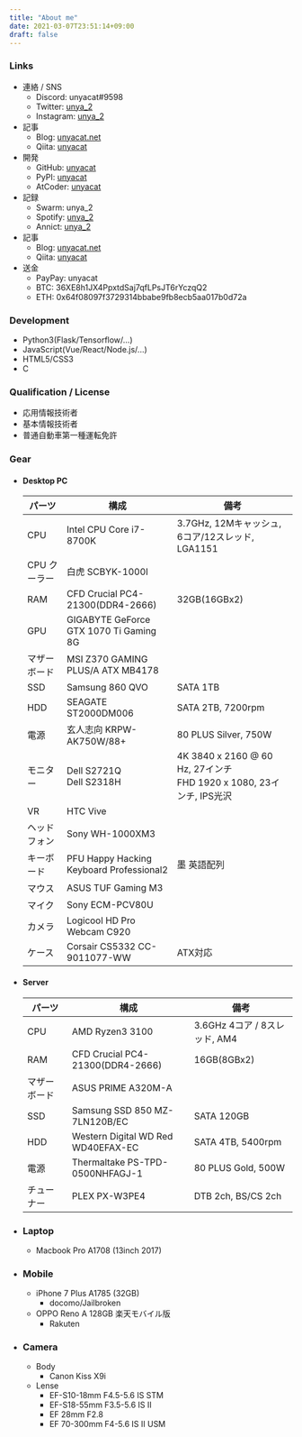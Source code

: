 ```yaml
---
title: "About me"
date: 2021-03-07T23:51:14+09:00
draft: false
---
```


<link rel="stylesheet" href="https://use.fontawesome.com/releases/v5.15.3/css/all.css">
<link href="https://fonts.googleapis.com/css2?family=Noto+Sans+JP:wght@300&display=swap" rel="stylesheet">
<style>
div {
    font-family: 'Fira Mono'，'Noto Sans JP', monospace;
}
</style>

### <i class="fas fa-link"></i> Links
- 連絡 / SNS
	- Discord: unyacat#9598
	- Twitter: [unya_2](https://twitter.com/unya_2)
	- Instagram: [unya_2](https://www.instagram.com/unya_2/)
- 記事
    - Blog: [unyacat.net]()
    - Qiita: [unyacat](https://qiita.com/unyacat)
- 開発
	- GitHub: [unyacat](https://github.com/unyacat) 
	- PyPI: [unyacat](https://pypi.org/user/unyacat/)
	- AtCoder: [unyacat](https://atcoder.jp/users/unyacat)
- 記録
	- Swarm: unya_2 
    - Spotify: [unya_2](https://open.spotify.com/user/unya_2)
    - Annict: [unya_2](https://annict.jp/@unya_2)
- 記事
    - Blog: [unyacat.net]()
    - Qiita: [unyacat](https://qiita.com/unyacat)
- 送金
	- PayPay: unyacat
	- BTC: 36XE8h1JX4PpxtdSaj7qfLPsJT6rYczqQ2
	- ETH: 0x64f08097f3729314bbabe9fb8ecb5aa017b0d72a


### <i class="fas fa-code"></i> Development
- Python3(Flask/Tensorflow/...)
- JavaScript(Vue/React/Node.js/...)
- HTML5/CSS3
- C


### <i class="fas fa-user-check"></i> Qualification / License
- 応用情報技術者
- 基本情報技術者
- 普通自動車第一種運転免許


### <i class="fas fa-cog"></i> Gear
- 
	#### <i class="fas fa-desktop"></i> Desktop PC
	|パーツ           |構成        |備考        |
	|-----------------|------------|------------|
	| CPU | Intel CPU Core i7-8700K <a href="https://ark.intel.com/content/www/jp/ja/ark/products/126684/intel-core-i7-8700k-processor-12m-cache-up-to-4-70-ghz.html" target="_blank"><i class="fas fa-external-link-alt"></i></a> | 3.7GHz, 12Mキャッシュ, 6コア/12スレッド, LGA1151 |
	| CPU クーラー | 白虎 SCBYK-1000I <a href="https://www.scythe.co.jp/product/cpu-cooler/scbyk-1000I/" target="_blank"><i class="fas fa-external-link-alt"></i></a> | |
	|RAM|CFD Crucial PC4-21300(DDR4-2666)<a href="https://www.cfd.co.jp/product/memory/desk-ddr4/w4u2666cm-16g/" target="_blank"><i class="fas fa-external-link-alt"></i></a> | 32GB(16GBx2) |
	|GPU| GIGABYTE GeForce GTX 1070 Ti Gaming 8G <a href="https://www.gigabyte.com/jp/Graphics-Card/GV-N107TGAMING-8GD" target="_blank"><i class="fas fa-external-link-alt"></i></a> | |
	|マザーボード| MSI Z370 GAMING PLUS/A ATX MB4178 <a href="https://jp.msi.com/Motherboard/Z370-GAMING-PLUS.html" target="_blank"><i class="fas fa-external-link-alt"></i></a> ||
	|SSD| Samsung 860 QVO <a href="https://www.samsung.com/semiconductor/minisite/jp/ssd/consumer/860qvo/" target="_blank"><i class="fas fa-external-link-alt"></i></a> | SATA 1TB |
	|HDD| SEAGATE ST2000DM006 <a href="https://www.seagate.com/jp/ja/support/internal-hard-drives/desktop-hard-drives/barracuda-3-5/" target="_blank"><i class="fas fa-external-link-alt"></i></a> | SATA 2TB, 7200rpm |
	|電源| 玄人志向 KRPW-AK750W/88+ <a href="https://www.kuroutoshikou.com/product/power/atx/krpw-ak750w_88_/" target="_blank"><i class="fas fa-external-link-alt"></i></a> | 80 PLUS Silver, 750W |
	|モニター| Dell S2721Q <a href="https://www.dell.com/ja-jp/shop/dell-s2721q-27%E3%82%A4%E3%83%B3%E3%83%81%E3%83%AF%E3%82%A4%E3%83%89%E3%83%A2%E3%83%8B%E3%82%BF%E3%83%BC4k-ips%E9%9D%9E%E5%85%89%E6%B2%A2-hdr-hdmix2dp-%E3%83%81%E3%83%AB%E3%83%88-freesync-%E3%83%95%E3%83%AC%E3%83%BC%E3%83%A0%E3%83%AC%E3%82%B9/apd/210-axgl/%E3%83%A2%E3%83%8B%E3%82%BF%E3%83%BC-%E3%83%A2%E3%83%8B%E3%82%BF%E3%83%BC%E3%82%A2%E3%82%AF%E3%82%BB%E3%82%B5%E3%83%AA%E3%83%BC" target="_blank"><i class="fas fa-external-link-alt"></i></a> <br> Dell S2318H <a href="https://www.dell.com/ja-jp/shop/%E3%82%B5%E3%83%BC%E3%83%90%E3%83%BC%E7%94%A8-%E7%B4%94%E6%AD%A3%E3%83%A1%E3%83%A2%E3%83%AA%E3%83%BC/ar/8343" target="_blank"><i class="fas fa-external-link-alt"></i></a> | 4K 3840 x 2160 @ 60 Hz, 27インチ <br> FHD 1920 x 1080, 23インチ, IPS光沢 |
	|VR| HTC Vive <a href="https://www.vive.com/jp/" target="_blank"><i class="fas fa-external-link-alt"></i></a> ||
	|ヘッドフォン| Sony WH-1000XM3 <a href="https://www.sony.jp/headphone/products/WH-1000XM3/" target="_blank"><i class="fas fa-external-link-alt"></i></a> ||
	|キーボード| PFU Happy Hacking Keyboard Professional2 <a href="https://www.pfu.fujitsu.com/hhkeyboard/hhkbpro2/" target="_blank"><i class="fas fa-external-link-alt"></i></a> |墨 英語配列|
	|マウス| ASUS TUF Gaming M3 <a href="https://www.asus.com/jp/Accessories/Mice-and-Mouse-Pads/TUF-Gaming/TUF-Gaming-M3/" target="_blank"><i class="fas fa-external-link-alt"></i></a> ||
	|マイク| Sony ECM-PCV80U <a href="https://www.sony.jp/microphone/products/ECM-PCV80U/" target="_blank"><i class="fas fa-external-link-alt"></i></a> ||
	|カメラ| Logicool HD Pro Webcam C920 <a href="https://www.logicool.co.jp/ja-jp/product/hd-pro-webcam-c920n" target="_blank"><i class="fas fa-external-link-alt"></i></a> ||
	|ケース| Corsair CS5332 CC-9011077-WW <a href="https://www.corsair.com/ja/ja/%E3%82%AB%E3%83%86%E3%82%B4%E3%83%AA%E3%83%BC/%E8%A3%BD%E5%93%81/%E3%82%B1%E3%83%BC%E3%82%B9/Carbide-Series%E2%84%A2%C2%A0100R%E3%82%B5%E3%82%A4%E3%83%AC%E3%83%B3%E3%83%88%E3%82%A8%E3%83%87%E3%82%A3%E3%82%B7%E3%83%A7%E3%83%B3%E3%83%9F%E3%83%83%E3%83%89%E3%82%BF%E3%83%AF%E3%83%BC%E3%82%B1%E3%83%BC%E3%82%B9/p/CC-9011077-WW" target="_blank"><i class="fas fa-external-link-alt"></i></a> |ATX対応|

- 
	#### <i class="fas fa-server"></i> Server
	|パーツ           |構成        |備考        |
	|-----------------|------------|------------|
	| CPU | AMD Ryzen3 3100 <a href="https://www.amd.com/ja/products/cpu/amd-ryzen-3-3100" target="_blank"><i class="fas fa-external-link-alt"></i></a> | 3.6GHz 4コア / 8スレッド, AM4 |
	|RAM|CFD Crucial PC4-21300(DDR4-2666)<a href="https://www.cfd.co.jp/product/memory/desk-ddr4/w4u2666cm-16g/" target="_blank"><i class="fas fa-external-link-alt"></i></a> | 16GB(8GBx2) |
	|マザーボード| ASUS PRIME A320M-A <a href="https://www.asus.com/jp/Motherboards-Components/Motherboards/All-series/PRIME-A320M-A/" target="_blank"><i class="fas fa-external-link-alt"></i></a> ||
	|SSD| Samsung SSD 850 MZ-7LN120B/EC <a href="https://www.samsung.com/semiconductor/minisite/jp/ssd/consumer/850evo/" target="_blank"><i class="fas fa-external-link-alt"></i></a> | SATA 120GB  |
	|HDD| Western Digital WD Red WD40EFAX-EC <a href="https://shop.westerndigital.com/ja-jp/products/internal-drives/wd-red-sata-hdd" target="_blank"><i class="fas fa-external-link-alt"></i></a> | SATA 4TB, 5400rpm |
	|電源| Thermaltake PS-TPD-0500NHFAGJ-1 <a href="https://jp.thermaltake.com/toughpower-gx1-rgb-500w-gold.html" target="_blank"><i class="fas fa-external-link-alt"></i></a> | 80 PLUS Gold, 500W |
	|チューナー| PLEX PX-W3PE4 <a href="http://www.plex-net.co.jp/product/px-w3pe4/" target="_blank"><i class="fas fa-external-link-alt"></i></a> | DTB 2ch, BS/CS 2ch |
	
- 
	### <i class="fas fa-laptop"></i> Laptop
	- Macbook Pro A1708 (13inch 2017)  
	
- 
	### <i class="fas fa-mobile"></i> Mobile
	- iPhone 7 Plus A1785 (32GB)  
	    - docomo/Jailbroken 
	- OPPO Reno A 128GB 楽天モバイル版
	    - Rakuten 

- 
	### <i class="fas fa-camera"></i> Camera
	- Body
		- Canon Kiss X9i
	- Lense
	    - EF-S10-18mm F4.5-5.6 IS STM <a href="https://cweb.canon.jp/ef/lineup/ef-s/ef-s10-18-f4.5-5.6-is-stm/" target="_blank"><i class="fas fa-external-link-alt"></i></a>
		- EF-S18-55mm F3.5-5.6 IS II <a href="https://cweb.canon.jp/ef/lineup/ef-s/ef-s18-55-f35-56is-ii/index.html" target="_blank"><i class="fas fa-external-link-alt"></i></a>
		- EF 28mm F2.8 <a href="https://global.canon/ja/c-museum/product/ef264.html" target="_blank"><i class="fas fa-external-link-alt"></i></a>
	    - EF 70-300mm F4-5.6 IS II USM <a href="https://cweb.canon.jp/ef/lineup/tele-zoom/ef70-300-f4-56ii/" target="_blank"><i class="fas fa-external-link-alt"></i></a>